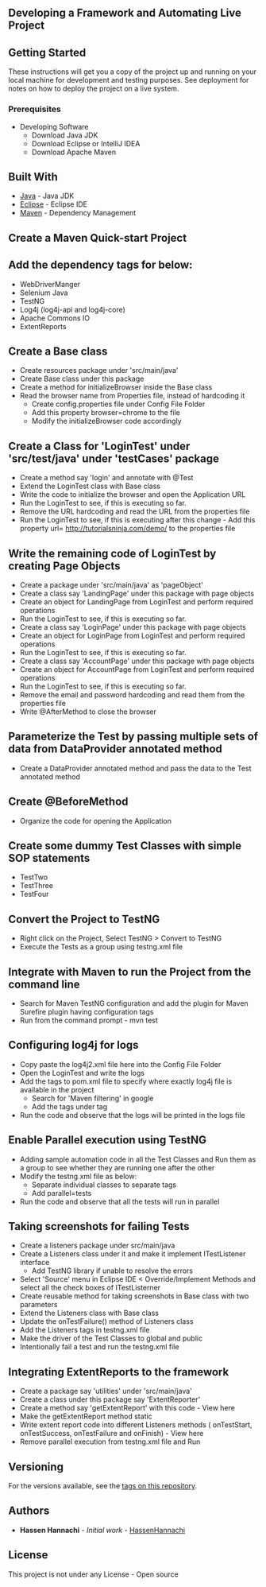 ## Developing a Framework and Automating Live Project

## Getting Started

These instructions will get you a copy of the project up and running on your local machine for development and testing purposes. See deployment for notes on how to deploy the project on a live system.

### Prerequisites
* Developing Software 
     - Download Java JDK 
     - Download Eclipse or IntelliJ IDEA
     - Download Apache Maven

## Built With

* [Java](https://www.oracle.com/java/) - Java JDK
* [Eclipse](https://www.eclipse.org/) - Eclipse IDE
* [Maven](https://maven.apache.org/) - Dependency Management

## Create a Maven Quick-start Project
## Add the dependency tags for below:

* WebDriverManger
* Selenium Java
* TestNG
* Log4j (log4j-api and log4j-core)
* Apache Commons IO
* ExtentReports

## Create a Base class 

* Create resources package under 'src/main/java'
* Create Base class under this package
* Create a method for initializeBrowser inside the Base class 
* Read the browser name from Properties file, instead of hardcoding it
     - Create config.properties file under Config File Folder 
     - Add this property browser=chrome to the file
     - Modify the initializeBrowser code accordingly 
 
## Create a Class for 'LoginTest' under 'src/test/java' under 'testCases' package
 
* Create a method say 'login' and annotate with @Test 
* Extend the LoginTest class with Base class
* Write the code to initialize the browser and open the Application URL
* Run the LoginTest to see, if this is executing so far. 
* Remove the URL hardcoding and read the URL from the properties file 
* Run the LoginTest to see, if this is executing after this change
        - Add this property url= http://tutorialsninja.com/demo/ to the properties file
    
## Write the remaining code of LoginTest by creating Page Objects

* Create a package under 'src/main/java' as 'pageObject'
* Create a class say 'LandingPage' under this package with page objects 
* Create an object for LandingPage from LoginTest and perform required operations 
* Run the LoginTest to see, if this is executing so far.
* Create a class say 'LoginPage' under this package with page objects 
* Create an object for LoginPage from LoginTest and perform required operations 
* Run the LoginTest to see, if this is executing so far.
* Create a class say 'AccountPage' under this package with page objects
* Create an object for AccountPage from LoginTest and perform required operations 
* Run the LoginTest to see, if this is executing so far.
* Remove the email and password hardcoding and read them from the properties file
* Write @AfterMethod to close the browser 

## Parameterize the Test by passing multiple sets of data from DataProvider annotated method

* Create a DataProvider annotated method and pass the data to the Test annotated method 

## Create @BeforeMethod

* Organize the code for opening the Application 

## Create some dummy Test Classes with simple SOP statements

* TestTwo 
* TestThree
* TestFour

## Convert the Project to TestNG

* Right click on the Project, Select TestNG > Convert to TestNG
* Execute the Tests as a group using testng.xml file

## Integrate with Maven to run the Project from the command line

* Search for Maven TestNG configuration and add the plugin for Maven Surefire plugin having configuration tags 
* Run from the command prompt - mvn test

## Configuring log4j for logs
* Copy paste the log4j2.xml file here into the Config File Folder 
* Open the LoginTest and write the logs
* Add the tags to pom.xml file to specify where exactly log4j file is available in the project
    - Search for 'Maven filtering' in google 
    - Add the tags under <build> tag
* Run the code and observe that the logs will be printed in the logs file

## Enable Parallel execution using TestNG

* Adding sample automation code in all the Test Classes and Run them as a group to see whether they are running one after the other
* Modify the testng.xml file as below:
    - Separate individual classes to separate tags
    - Add parallel=tests
* Run the code and observe that all the tests will run in parallel

## Taking screenshots for failing Tests

* Create a listeners package under src/main/java
* Create a Listeners class under it and make it implement ITestListener interface
     - Add TestNG library if unable to resolve the errors
* Select 'Source' menu in Eclipse IDE < Override/Implement Methods and select all the check boxes of ITestListerner
* Create reusable method for taking screenshots in Base class with two parameters
* Extend the Listeners class with Base class 
* Update the onTestFailure() method of Listeners class
* Add the Listeners tags in testng.xml file
* Make the driver of the Test Classes to global and public
* Intentionally fail a test and run the testng.xml file 

## Integrating ExtentReports to the framework

* Create a package say 'utilities' under 'src/main/java'
* Create a class under this package say 'ExtentReporter' 
* Create a method say 'getExtentReport' with this code - View here
* Make the getExtentReport method static 
* Write extent report code into different Listeners methods ( onTestStart, onTestSuccess, onTestFailure and onFinish) - View here
* Remove parallel execution from testng.xml file and Run
    
## Versioning

For the versions available, see the [tags on this repository](https://github.com/HannachiHassen/project/tags). 

## Authors

* **Hassen Hannachi** - *Initial work* - [HassenHannachi](https://github.com/HannachiHassen)

## License

This project is not under any License - Open source 
 
    